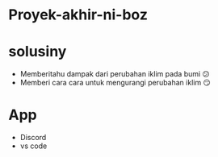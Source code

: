 # Proyek-akhir-ni-boz

# solusiny
- Memberitahu dampak dari perubahan iklim pada bumi 😕
- Memberi cara cara untuk mengurangi perubahan iklim 😏

# App
- Discord
- vs code
